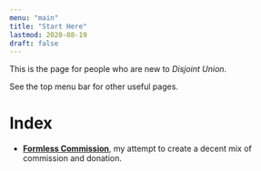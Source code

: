 ```yaml
---
menu: "main"
title: "Start Here"
lastmod: 2020-08-19
draft: false
---
```


This is the page for people who are new to *Disjoint Union*.

See the top menu bar for other useful pages.

# Index

* [**Formless Commission**](/formless/), my attempt to create a decent mix of commission and donation.
